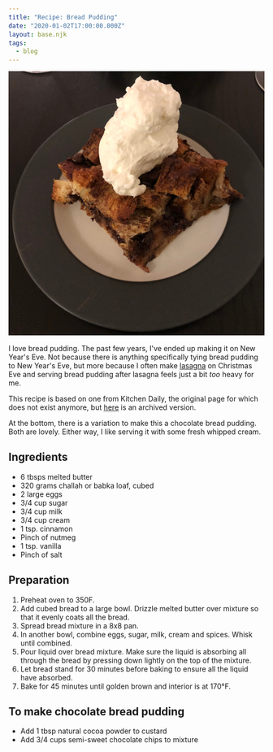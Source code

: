 ```yaml
---
title: "Recipe: Bread Pudding"
date: "2020-01-02T17:00:00.000Z"
layout: base.njk
tags:
  - blog
---
```


![Chocolate bread pudding with whipped cream on a plate](./pudding.jpg)

I love bread pudding. The past few years, I've ended up making it on New Year's Eve. Not because there is anything specifically tying bread pudding to New Year's Eve, but more because I often make [lasagna](https://github.com/gdiggs/lasagna) on Christmas Eve and serving bread pudding after lasagna feels just a bit _too_ heavy for me.

This recipe is based on one from Kitchen Daily, the original page for which does not exist anymore, but [here](https://web.archive.org/web/20150503020144/http://www.kitchendaily.com/read/dessert-youre-craving-now-bread-pudding) is an archived version.

At the bottom, there is a variation to make this a chocolate bread pudding. Both are lovely. Either way, I like serving it with some fresh whipped cream.

## Ingredients

- 6 tbsps melted butter
- 320 grams challah or babka loaf, cubed
- 2 large eggs
- 3/4 cup sugar
- 3/4 cup milk
- 3/4 cup cream
- 1 tsp. cinnamon
- Pinch of nutmeg
- 1 tsp. vanilla
- Pinch of salt

## Preparation

1. Preheat oven to 350F.
1. Add cubed bread to a large bowl. Drizzle melted butter over mixture so that it evenly coats all the bread.
1. Spread bread mixture in a 8x8 pan.
1. In another bowl, combine eggs, sugar, milk, cream and spices. Whisk until combined.
1. Pour liquid over bread mixture. Make sure the liquid is absorbing all through the bread by pressing down lightly on the top of the mixture.
1. Let bread stand for 30 minutes before baking to ensure all the liquid have absorbed.
1. Bake for 45 minutes until golden brown and interior is at 170°F.

## To make chocolate bread pudding

- Add 1 tbsp natural cocoa powder to custard
- Add 3/4 cups semi-sweet chocolate chips to mixture
